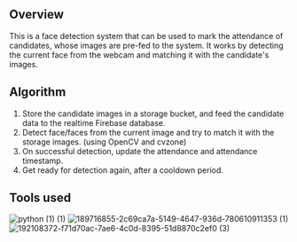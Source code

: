## Overview
This is a face detection system that can be used to mark the attendance of candidates, whose images are pre-fed to the system. It works by detecting the current face from the webcam and matching it with the candidate's images.

## Algorithm
1. Store the candidate images in a storage bucket, and feed the candidate data to the realtime Firebase database.
2. Detect face/faces from the current image and try to match it with the storage images. (using OpenCV and cvzone)
3. On successful detection, update the attendance and attendance timestamp.
4. Get ready for detection again, after a cooldown period.

## Tools used
![python (1) (1)](https://github.com/codecruisedor/FaceDetectionAttendance/assets/25024714/5308cb35-382e-4941-986d-eb565083ccb0) ![189716855-2c69ca7a-5149-4647-936d-780610911353 (1)](https://github.com/codecruisedor/FaceDetectionAttendance/assets/25024714/af34b108-f19f-413d-977c-1421fc288e72)![192108372-f71d70ac-7ae6-4c0d-8395-51d8870c2ef0 (3)](https://github.com/codecruisedor/FaceDetectionAttendance/assets/25024714/e03467b1-56cc-47be-97a9-739953e7eb52)





